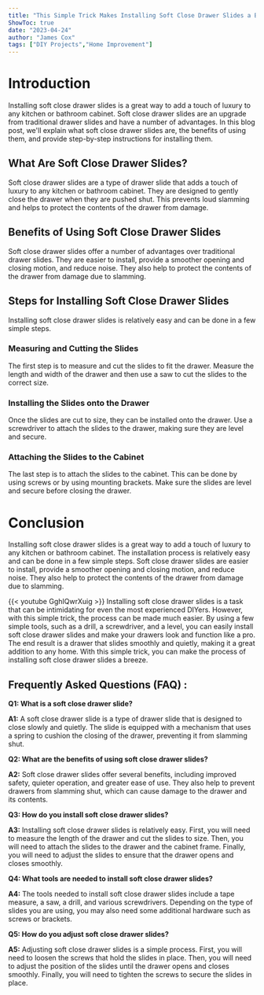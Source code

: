 ```yaml
---
title: "This Simple Trick Makes Installing Soft Close Drawer Slides a Breeze!"
ShowToc: true 
date: "2023-04-24"
author: "James Cox" 
tags: ["DIY Projects","Home Improvement"]
---
```

# Introduction

Installing soft close drawer slides is a great way to add a touch of luxury to any kitchen or bathroom cabinet. Soft close drawer slides are an upgrade from traditional drawer slides and have a number of advantages. In this blog post, we'll explain what soft close drawer slides are, the benefits of using them, and provide step-by-step instructions for installing them. 

## What Are Soft Close Drawer Slides?

Soft close drawer slides are a type of drawer slide that adds a touch of luxury to any kitchen or bathroom cabinet. They are designed to gently close the drawer when they are pushed shut. This prevents loud slamming and helps to protect the contents of the drawer from damage. 

## Benefits of Using Soft Close Drawer Slides

Soft close drawer slides offer a number of advantages over traditional drawer slides. They are easier to install, provide a smoother opening and closing motion, and reduce noise. They also help to protect the contents of the drawer from damage due to slamming. 

## Steps for Installing Soft Close Drawer Slides

Installing soft close drawer slides is relatively easy and can be done in a few simple steps. 

### Measuring and Cutting the Slides

The first step is to measure and cut the slides to fit the drawer. Measure the length and width of the drawer and then use a saw to cut the slides to the correct size.

### Installing the Slides onto the Drawer

Once the slides are cut to size, they can be installed onto the drawer. Use a screwdriver to attach the slides to the drawer, making sure they are level and secure. 

### Attaching the Slides to the Cabinet

The last step is to attach the slides to the cabinet. This can be done by using screws or by using mounting brackets. Make sure the slides are level and secure before closing the drawer. 

# Conclusion

Installing soft close drawer slides is a great way to add a touch of luxury to any kitchen or bathroom cabinet. The installation process is relatively easy and can be done in a few simple steps. Soft close drawer slides are easier to install, provide a smoother opening and closing motion, and reduce noise. They also help to protect the contents of the drawer from damage due to slamming.

{{< youtube GghIQwrXuig >}} 
Installing soft close drawer slides is a task that can be intimidating for even the most experienced DIYers. However, with this simple trick, the process can be made much easier. By using a few simple tools, such as a drill, a screwdriver, and a level, you can easily install soft close drawer slides and make your drawers look and function like a pro. The end result is a drawer that slides smoothly and quietly, making it a great addition to any home. With this simple trick, you can make the process of installing soft close drawer slides a breeze.

## Frequently Asked Questions (FAQ) :
**Q1: What is a soft close drawer slide?**

**A1:** A soft close drawer slide is a type of drawer slide that is designed to close slowly and quietly. The slide is equipped with a mechanism that uses a spring to cushion the closing of the drawer, preventing it from slamming shut.

**Q2: What are the benefits of using soft close drawer slides?**

**A2:** Soft close drawer slides offer several benefits, including improved safety, quieter operation, and greater ease of use. They also help to prevent drawers from slamming shut, which can cause damage to the drawer and its contents.

**Q3: How do you install soft close drawer slides?**

**A3:** Installing soft close drawer slides is relatively easy. First, you will need to measure the length of the drawer and cut the slides to size. Then, you will need to attach the slides to the drawer and the cabinet frame. Finally, you will need to adjust the slides to ensure that the drawer opens and closes smoothly.

**Q4: What tools are needed to install soft close drawer slides?**

**A4:** The tools needed to install soft close drawer slides include a tape measure, a saw, a drill, and various screwdrivers. Depending on the type of slides you are using, you may also need some additional hardware such as screws or brackets.

**Q5: How do you adjust soft close drawer slides?**

**A5:** Adjusting soft close drawer slides is a simple process. First, you will need to loosen the screws that hold the slides in place. Then, you will need to adjust the position of the slides until the drawer opens and closes smoothly. Finally, you will need to tighten the screws to secure the slides in place.





